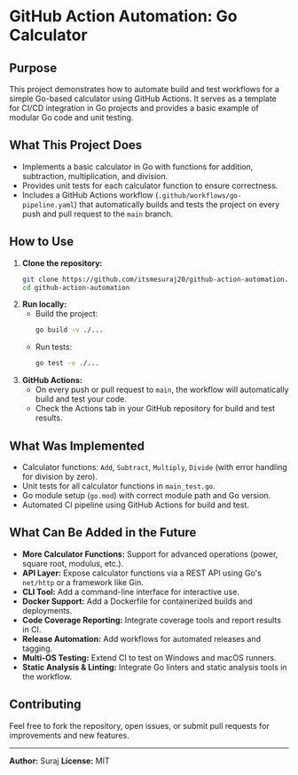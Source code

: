 # GitHub Action Automation: Go Calculator

## Purpose
This project demonstrates how to automate build and test workflows for a simple Go-based calculator using GitHub Actions. It serves as a template for CI/CD integration in Go projects and provides a basic example of modular Go code and unit testing.

## What This Project Does
- Implements a basic calculator in Go with functions for addition, subtraction, multiplication, and division.
- Provides unit tests for each calculator function to ensure correctness.
- Includes a GitHub Actions workflow (`.github/workflows/go-pipeline.yaml`) that automatically builds and tests the project on every push and pull request to the `main` branch.

## How to Use
1. **Clone the repository:**
   ```sh
   git clone https://github.com/itsmesuraj20/github-action-automation.git
   cd github-action-automation
   ```
2. **Run locally:**
   - Build the project:
     ```sh
     go build -v ./...
     ```
   - Run tests:
     ```sh
     go test -v ./...
     ```
3. **GitHub Actions:**
   - On every push or pull request to `main`, the workflow will automatically build and test your code.
   - Check the Actions tab in your GitHub repository for build and test results.

## What Was Implemented
- Calculator functions: `Add`, `Subtract`, `Multiply`, `Divide` (with error handling for division by zero).
- Unit tests for all calculator functions in `main_test.go`.
- Go module setup (`go.mod`) with correct module path and Go version.
- Automated CI pipeline using GitHub Actions for build and test.

## What Can Be Added in the Future
- **More Calculator Functions:** Support for advanced operations (power, square root, modulus, etc.).
- **API Layer:** Expose calculator functions via a REST API using Go's `net/http` or a framework like Gin.
- **CLI Tool:** Add a command-line interface for interactive use.
- **Docker Support:** Add a Dockerfile for containerized builds and deployments.
- **Code Coverage Reporting:** Integrate coverage tools and report results in CI.
- **Release Automation:** Add workflows for automated releases and tagging.
- **Multi-OS Testing:** Extend CI to test on Windows and macOS runners.
- **Static Analysis & Linting:** Integrate Go linters and static analysis tools in the workflow.

## Contributing
Feel free to fork the repository, open issues, or submit pull requests for improvements and new features.

---

**Author:** Suraj
**License:** MIT
